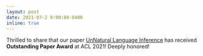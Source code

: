 ```yaml
---
layout: post
date: 2021-07-2 9:00:00-0400
inline: true
---
```


Thrilled to share that our paper [UnNatural Language Inference](https://arxiv.org/abs/2101.00010) has received **Outstanding Paper Award** at ACL 2021! Deeply honored!

